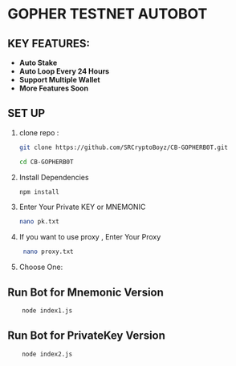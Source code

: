 # GOPHER TESTNET AUTOBOT

## KEY FEATURES:
- **Auto Stake** 
- **Auto Loop Every 24 Hours**
- **Support Multiple Wallet**
- **More Features Soon** 

## SET UP 
1. clone repo : 

	```bash
	git clone https://github.com/SRCryptoBoyz/CB-GOPHERB0T.git
	```

	```bash
	cd CB-GOPHERB0T
	```


2. Install Dependencies
	```bash
	npm install
	```


3. Enter Your Private KEY  or MNEMONIC
	```bash
	nano pk.txt
	```


4. If you want to use proxy , Enter Your Proxy
   ```bash
	nano proxy.txt
	```

5. Choose One: 
## Run Bot for Mnemonic Version
```bash
	node index1.js
```


## Run Bot for PrivateKey Version
```bash
	node index2.js
```
